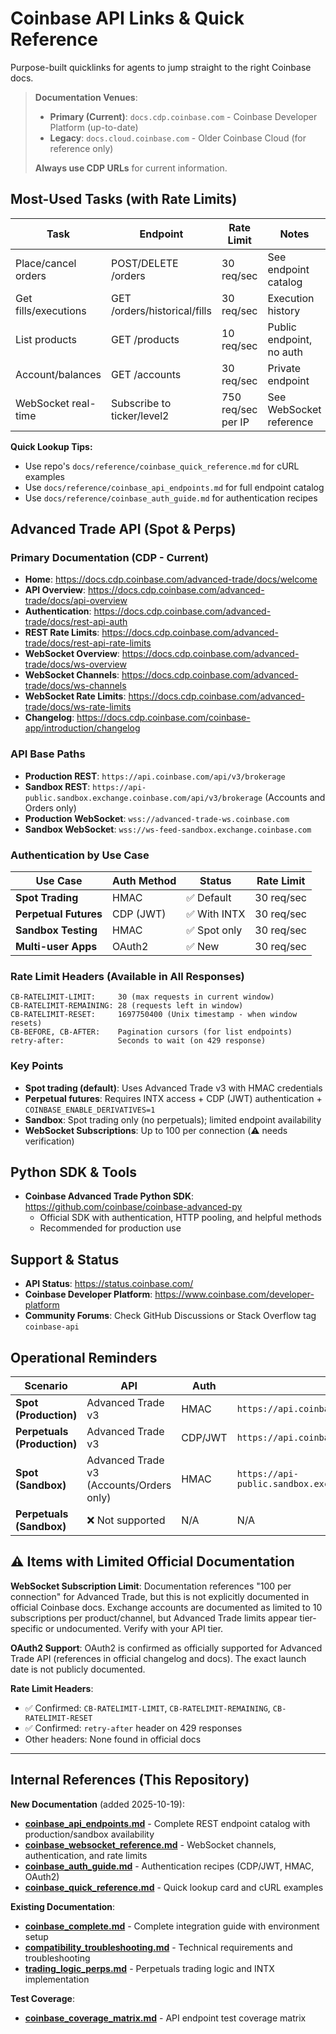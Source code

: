 # Coinbase API Links & Quick Reference

Purpose-built quicklinks for agents to jump straight to the right Coinbase docs.

> **Documentation Venues**:
> - **Primary (Current)**: `docs.cdp.coinbase.com` - Coinbase Developer Platform (up-to-date)
> - **Legacy**: `docs.cloud.coinbase.com` - Older Coinbase Cloud (for reference only)
>
> **Always use CDP URLs** for current information.

## Most-Used Tasks (with Rate Limits)

| Task | Endpoint | Rate Limit | Notes |
|------|----------|-----------|-------|
| Place/cancel orders | POST/DELETE /orders | 30 req/sec | See endpoint catalog |
| Get fills/executions | GET /orders/historical/fills | 30 req/sec | Execution history |
| List products | GET /products | 10 req/sec | Public endpoint, no auth |
| Account/balances | GET /accounts | 30 req/sec | Private endpoint |
| WebSocket real-time | Subscribe to ticker/level2 | 750 req/sec per IP | See WebSocket reference |

**Quick Lookup Tips:**
- Use repo's `docs/reference/coinbase_quick_reference.md` for cURL examples
- Use `docs/reference/coinbase_api_endpoints.md` for full endpoint catalog
- Use `docs/reference/coinbase_auth_guide.md` for authentication recipes

## Advanced Trade API (Spot & Perps)

### Primary Documentation (CDP - Current)
- **Home**: https://docs.cdp.coinbase.com/advanced-trade/docs/welcome
- **API Overview**: https://docs.cdp.coinbase.com/advanced-trade/docs/api-overview
- **Authentication**: https://docs.cdp.coinbase.com/advanced-trade/docs/rest-api-auth
- **REST Rate Limits**: https://docs.cdp.coinbase.com/advanced-trade/docs/rest-api-rate-limits
- **WebSocket Overview**: https://docs.cdp.coinbase.com/advanced-trade/docs/ws-overview
- **WebSocket Channels**: https://docs.cdp.coinbase.com/advanced-trade/docs/ws-channels
- **WebSocket Rate Limits**: https://docs.cdp.coinbase.com/advanced-trade/docs/ws-rate-limits
- **Changelog**: https://docs.cdp.coinbase.com/coinbase-app/introduction/changelog

### API Base Paths
- **Production REST**: `https://api.coinbase.com/api/v3/brokerage`
- **Sandbox REST**: `https://api-public.sandbox.exchange.coinbase.com/api/v3/brokerage` (Accounts and Orders only)
- **Production WebSocket**: `wss://advanced-trade-ws.coinbase.com`
- **Sandbox WebSocket**: `wss://ws-feed-sandbox.exchange.coinbase.com`

### Authentication by Use Case
| Use Case | Auth Method | Status | Rate Limit |
|----------|------------|--------|-----------|
| **Spot Trading** | HMAC | ✅ Default | 30 req/sec |
| **Perpetual Futures** | CDP (JWT) | ✅ With INTX | 30 req/sec |
| **Sandbox Testing** | HMAC | ✅ Spot only | 30 req/sec |
| **Multi-user Apps** | OAuth2 | ✅ New | 30 req/sec |

### Rate Limit Headers (Available in All Responses)
```
CB-RATELIMIT-LIMIT:     30 (max requests in current window)
CB-RATELIMIT-REMAINING: 28 (requests left in window)
CB-RATELIMIT-RESET:     1697750400 (Unix timestamp - when window resets)
CB-BEFORE, CB-AFTER:    Pagination cursors (for list endpoints)
retry-after:            Seconds to wait (on 429 response)
```

### Key Points
- **Spot trading (default)**: Uses Advanced Trade v3 with HMAC credentials
- **Perpetual futures**: Requires INTX access + CDP (JWT) authentication + `COINBASE_ENABLE_DERIVATIVES=1`
- **Sandbox**: Spot trading only (no perpetuals); limited endpoint availability
- **WebSocket Subscriptions**: Up to 100 per connection (⚠️ needs verification)

## Python SDK & Tools

- **Coinbase Advanced Trade Python SDK**: https://github.com/coinbase/coinbase-advanced-py
  - Official SDK with authentication, HTTP pooling, and helpful methods
  - Recommended for production use

## Support & Status

- **API Status**: https://status.coinbase.com/
- **Coinbase Developer Platform**: https://www.coinbase.com/developer-platform
- **Community Forums**: Check GitHub Discussions or Stack Overflow tag `coinbase-api`

## Operational Reminders

| Scenario | API | Auth | Base URL |
|----------|-----|------|----------|
| **Spot (Production)** | Advanced Trade v3 | HMAC | `https://api.coinbase.com/api/v3/brokerage` |
| **Perpetuals (Production)** | Advanced Trade v3 | CDP/JWT | `https://api.coinbase.com/api/v3/brokerage` |
| **Spot (Sandbox)** | Advanced Trade v3 (Accounts/Orders only) | HMAC | `https://api-public.sandbox.exchange.coinbase.com/api/v3/brokerage` |
| **Perpetuals (Sandbox)** | ❌ Not supported | N/A | N/A |

## ⚠️ Items with Limited Official Documentation

**WebSocket Subscription Limit**: Documentation references "100 per connection" for Advanced Trade, but this is not explicitly documented in official Coinbase docs. Exchange accounts are documented as limited to 10 subscriptions per product/channel, but Advanced Trade limits appear tier-specific or undocumented. Verify with your API tier.

**OAuth2 Support**: OAuth2 is confirmed as officially supported for Advanced Trade API (references in official changelog and docs). The exact launch date is not publicly documented.

**Rate Limit Headers**:
- ✅ Confirmed: `CB-RATELIMIT-LIMIT`, `CB-RATELIMIT-REMAINING`, `CB-RATELIMIT-RESET`
- ✅ Confirmed: `retry-after` header on 429 responses
- Other headers: None found in official docs

---

## Internal References (This Repository)

**New Documentation** (added 2025-10-19):
- **[coinbase_api_endpoints.md](coinbase_api_endpoints.md)** - Complete REST endpoint catalog with production/sandbox availability
- **[coinbase_websocket_reference.md](coinbase_websocket_reference.md)** - WebSocket channels, authentication, and rate limits
- **[coinbase_auth_guide.md](coinbase_auth_guide.md)** - Authentication recipes (CDP/JWT, HMAC, OAuth2)
- **[coinbase_quick_reference.md](coinbase_quick_reference.md)** - Quick lookup card and cURL examples

**Existing Documentation**:
- **[coinbase_complete.md](coinbase_complete.md)** - Complete integration guide with environment setup
- **[compatibility_troubleshooting.md](compatibility_troubleshooting.md)** - Technical requirements and troubleshooting
- **[trading_logic_perps.md](trading_logic_perps.md)** - Perpetuals trading logic and INTX implementation

**Test Coverage**:
- **[coinbase_coverage_matrix.md](../testing/coinbase_coverage_matrix.md)** - API endpoint test coverage matrix
